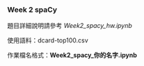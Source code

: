 ### Week 2 spaCy

題目詳細說明請參考 _Week2_spacy_hw.ipynb_

使用語料：dcard-top100.csv

作業檔名格式：**Week2_spacy_你的名字.ipynb**
